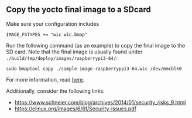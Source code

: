 ## Copy the yocto final image to a SDcard
Make sure your configuration includes

```
IMAGE_FSTYPES += "wic wic.bmap"
```
Run the following command (as an example) to copy the final image to the SD card. Note that the final image is usually found under `./build/tmp/deploy/images/raspberrypi3-64/`:
```
sudo bmaptool copy ./sample-image-raspberryppi3-64.wic /dev/mmcblk0
```
For more information, read [here](https://www.yoctoproject.org/docs/2.4.2/dev-manual/dev-manual.html#creating-partitioned-images-using-wic).

Additionally, consider the following links:

- https://www.schneier.com/blog/archives/2014/01/security_risks_9.html
- https://elinux.org/images/6/6f/Security-issues.pdf